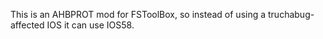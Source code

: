 This is an AHBPROT mod for FSToolBox, so instead of using a truchabug-affected IOS it can use IOS58.
